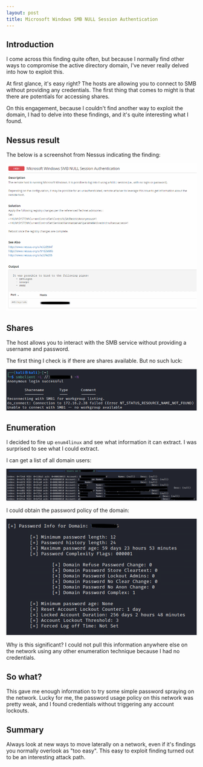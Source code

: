 ```yaml
---
layout: post
title: Microsoft Windows SMB NULL Session Authentication
---
```


## Introduction

I come across this finding quite often, but because I normally find other ways to compromise the active directory domain, I've never really delved into how to exploit this.

At first glance, it's easy right?  The hosts are allowing you to connect to SMB without providing any credentials.  The first thing that comes to might is that there are potentials for accessing shares.  

On this engagement, because I couldn't find another way to exploit the domain, I had to delve into these findings, and it's quite interesting what I found.

## Nessus result

The below is a screenshot from Nessus indicating the finding:  

![](/assets/2022-05-25-08-12-17.png)

## Shares

The host allows you to interact with the SMB service without providing a username and password.  

The first thing I check is if there are shares available.  But no such luck:  

![](/assets/2022-05-25-08-21-44.png)

## Enumeration

I decided to fire up `enum4linux` and see what information it can extract.  I was surprised to see what I could extract.

I can get a list of all domain users:  

![](/assets/2022-05-25-08-26-03.png)

I could obtain the password policy of the domain:  

![](/assets/2022-05-25-08-27-03.png)

Why is this significant?  I could not pull this information anywhere else on the network using any other enumeration technique because I had no credentials.

## So what?

This gave me enough information to try some simple password spraying on the network.  Lucky for me, the password usage policy on this network was pretty weak, and I found credentials without triggering any account lockouts.

## Summary

Always look at new ways to move laterally on a network, even if it's findings you normally overlook as "too easy".  This easy to exploit finding turned out to be an interesting attack path.